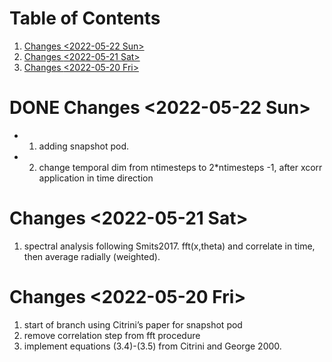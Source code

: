 
# Table of Contents

1.  [Changes <span class="timestamp-wrapper"><span class="timestamp">&lt;2022-05-22 Sun&gt;</span></span>](#org61e4849)
2.  [Changes <span class="timestamp-wrapper"><span class="timestamp">&lt;2022-05-21 Sat&gt;</span></span>](#org38acd1f)
3.  [Changes  <span class="timestamp-wrapper"><span class="timestamp">&lt;2022-05-20 Fri&gt;</span></span>](#org90c9f82)



<a id="org61e4849"></a>

# DONE Changes <span class="timestamp-wrapper"><span class="timestamp">&lt;2022-05-22 Sun&gt;</span></span>

-   1. adding snapshot pod.
-   2. change temporal dim from ntimesteps to 2\*ntimesteps -1, after xcorr application in time direction


<a id="org38acd1f"></a>

# Changes <span class="timestamp-wrapper"><span class="timestamp">&lt;2022-05-21 Sat&gt;</span></span>

1.  spectral analysis following Smits2017. fft(x,theta) and correlate in time, then average radially (weighted).


<a id="org90c9f82"></a>

# Changes  <span class="timestamp-wrapper"><span class="timestamp">&lt;2022-05-20 Fri&gt;</span></span>

1.  start of branch using Citrini&rsquo;s paper for snapshot pod
2.  remove correlation step from fft procedure
3.  implement equations (3.4)-(3.5) from Citrini and George 2000.

